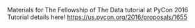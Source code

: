 Materials for The Fellowship of The Data tutorial at PyCon 2016
<br>Tutorial details here!
https://us.pycon.org/2016/proposals/1655
